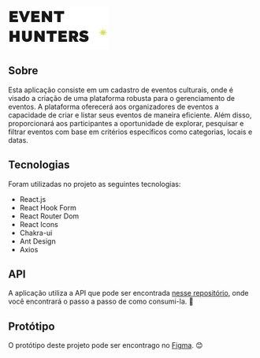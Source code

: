 ![logo](./src/assets/img/logo.png)

## Sobre

Esta aplicação consiste em um cadastro de eventos culturais, onde é visado a criação de uma plataforma robusta para o gerenciamento de eventos. A plataforma oferecerá aos organizadores de eventos a capacidade de criar e listar seus eventos de maneira eficiente. Além disso, proporcionará aos participantes a oportunidade de explorar, pesquisar e filtrar eventos com base em critérios específicos como categorias, locais e datas.

## Tecnologias

Foram utilizadas no projeto as seguintes tecnologias:

- React.js
- React Hook Form
- React Router Dom
- React Icons
- Chakra-ui
- Ant Design
- Axios

## API

A aplicação utiliza a API que pode ser encontrada [nesse repositório](https://github.com/AvantiHeadHunters/gerenciamento-eventos-culturais), onde você encontrará o passo a passo de como consumi-la. 🚀

## Protótipo

O protótipo deste projeto pode ser encontrago no [Figma](https://www.figma.com/design/a2wgtw52Y5xD8RQxHhJNSG/Avanti-frontend?node-id=342-131&t=QKzNK8TZRYy4rKeJ-0). 😊
